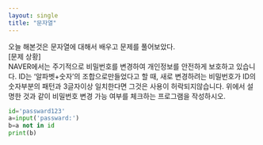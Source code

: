 ```yaml
---
layout: single
title: "문자열"
---
```


오늘 해본것은 문자열에 대해서 배우고 문제를 풀어보았다.   
[문제 상황]  
NAVER에서는 주기적으로 비밀번호를 변경하여 개인정보를
안전하게 보호하고 있습니다.
ID는 ‘알파벳+숫자’의 조합으로만들었다고 할 때,
새로 변경하려는 비밀번호가 ID의 숫자부분의 패턴과 3글자이상 일치한다면
그것은 사용이 허락되지않습니다. 
위에서 설명한 것과 같이 비밀번호 변경 가능 여부를
체크하는 프로그램을 작성하시오.

~~~python
id='passward123'
a=input('passward:')
b=a not in id
print(b)
~~~
